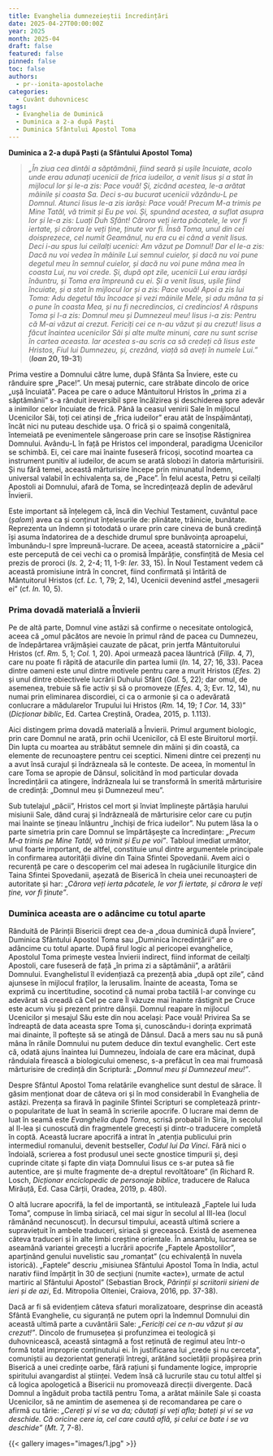 ```yaml
---
title: Evanghelia dumnezeieștii încredințări
date: 2025-04-27T00:00:00Z
year: 2025
month: 2025-04
draft: false
featured: false
pinned: false
toc: false
authors:
  - pr--ionita-apostolache
categories:
  - Cuvânt duhovnicesc
tags:
  - Evanghelia de Duminică
  - Duminica a 2-a după Paști
  - Duminica Sfântului Apostol Toma
---
```

**Duminica a 2-a după Paști (a Sfântului Apostol Toma)**

> _„În ziua cea dintâi a săptămânii, fiind seară și ușile încuiate, acolo unde erau adunați ucenicii de frica iudeilor, a venit Iisus și a stat în mijlocul lor și le-a zis: Pace vouă! Și, zicând acestea, le-a arătat mâinile și coasta Sa. Deci s-au bucurat ucenicii văzându-L pe Domnul. Atunci Iisus le-a zis iarăși: Pace vouă! Precum M-a trimis pe Mine Tatăl, vă trimit și Eu pe voi. Și, spunând acestea, a suflat asupra lor și le-a zis: Luați Duh Sfânt! Cărora veți ierta păcatele, le vor fi iertate, și cărora le veți ține, ținute vor fi. Însă Toma, unul din cei doisprezece, cel numit Geamănul, nu era cu ei când a venit Iisus. Deci i-au spus lui ceilalți ucenici: Am văzut pe Domnul! Dar el le-a zis: Dacă nu voi vedea în mâinile Lui semnul cuielor, și dacă nu voi pune degetul meu în semnul cuielor, și dacă nu voi pune mâna mea în coasta Lui, nu voi crede. Și, după opt zile, ucenicii Lui erau iarăși înăuntru, și Toma era împreună cu ei. Și a venit Iisus, ușile fiind încuiate, și a stat în mijlocul lor și a zis: Pace vouă! Apoi a zis lui Toma: Adu degetul tău încoace și vezi mâinile Mele, și adu mâna ta și o pune în coasta Mea, și nu fi necredincios, ci credincios! A răspuns Toma și I-a zis: Domnul meu și Dumnezeul meu! Iisus i-a zis: Pentru că M-ai văzut ai crezut. Fericiți cei ce n-au văzut și au crezut! Iisus a făcut înaintea ucenicilor Săi și alte multe minuni, care nu sunt scrise în cartea aceasta. Iar acestea s-au scris ca să credeți că Iisus este Hristos, Fiul lui Dumnezeu, și, crezând, viață să aveți în numele Lui.”_ (**_Ioan_ 20, 19-31**)

Prima vestire a Domnului către lume, după Sfânta Sa Înviere, este cu rânduire spre „Pace!”. Un mesaj puternic, care străbate dincolo de orice „ușă încuiată”. Pacea pe care o aduce Mântuitorul Hristos în „prima zi a săptămânii” s-a rânduit ireversibil spre încălzirea și deschiderea spre adevăr a inimilor celor încuiate de frică. Până la ceasul venirii Sale în mijlocul Ucenicilor Săi, toți cei atinși de „frica iudeilor” erau atât de înspăimântați, încât nici nu puteau deschide ușa. O frică și o spaimă congenitală, întemeiată pe evenimentele sângeroase prin care se însoțise Răstignirea Domnului. Avându-L în față pe Hristos cel imponderal, paradigma Ucenicilor se schimbă. Ei, cei care mai înainte fuseseră fricoși, socotind moartea ca instrument punitiv al iudeilor, de acum se arată slobozi în datoria mărturisirii. Și nu fără temei, această mărturisire începe prin minunatul îndemn, universal valabil în echivalența sa, de „Pace”. În felul acesta, Petru și ceilalți Apostoli ai Domnului, afară de Toma, se încredințează deplin de adevărul Învierii.

Este important să înțelegem că, încă din Vechiul Testament, cuvântul pace (_șalom_) avea ca și conținut înțelesurile de: plinătate, trăinicie, bunătate. Reprezenta un îndemn și totodată o urare prin care cineva de bună credință își asuma îndatorirea de a deschide drumul spre bunăvoința aproapelui, îmbunându-l spre împreună-lucrare. De aceea, această statornicire a „păcii” este percepută de cei vechi ca o promisă Împărăție, consfințită de Mesia cel prezis de proroci (_Is._ 2, 2-4; 11, 1-9: _Ier._ 33, 15). În Noul Testament vedem că această promisiune intră în concret, fiind confirmată și întărită de Mântuitorul Hristos (cf. _Lc._ 1, 79; 2, 14), Ucenicii devenind astfel „mesagerii ei” (cf. _In._ 10, 5).

### Prima dovadă materială a Învierii

Pe de altă parte, Domnul vine astăzi să confirme o necesitate ontologică, aceea că „omul păcătos are nevoie în primul rând de pacea cu Dumnezeu, de îndepărtarea vrăjmășiei cauzate de păcat, prin jertfa Mântuitorului Hristos (cf. _Rm._ 5, 1; _Col._ 1, 20). Apoi urmează pacea lăuntrică (_Filip._ 4, 7), care nu poate fi răpită de atacurile din partea lumii (_In._ 14, 27; 16, 33). Pacea dintre oameni este unul dintre motivele pentru care a murit Hristos (_Efes._ 2) și unul dintre obiectivele lucrării Duhului Sfânt (_Gal._ 5, 22); dar omul, de asemenea, trebuie să fie activ și să o promoveze (_Efes._ 4, 3; Evr. 12, 14), nu numai prin eliminarea discordiei, ci ca o armonie și ca o adevărată conlucrare a mădularelor Trupului lui Hristos (_Rm._ 14, 19; _1 Cor._ 14, 33)” (_Dicționar biblic_, Ed. Cartea Creștină, Oradea, 2015, p. 1.113).

Aici distingem prima dovadă materială a Învierii. Primul argument biologic, prin care Domnul ne arată, prin ochii Ucenicilor, că El este Biruitorul morții. Din lupta cu moartea au străbătut semnele din mâini și din coastă, ca elemente de recunoaștere pentru cei sceptici. Nimeni dintre cei prezenți nu a avut însă curajul și îndrăzneala să le conteste. De aceea, în momentul în care Toma se apropie de Dânsul, solicitând în mod particular dovada încredințării ca atingere, îndrăzneala lui se transformă în smerită mărturisire de credință: „Domnul meu și Dumnezeul meu”.

Sub tutelajul „păcii”, Hristos cel mort și înviat împlinește părtășia harului misiunii Sale, dând curaj și îndrăzneală de mărturisire celor care cu puțin mai înainte se țineau înlăuntru „închiși de frica iudeilor”. Nu putem lăsa la o parte simetria prin care Domnul se împărtășește ca încredințare: _„Precum M-a trimis pe Mine Tatăl, vă trimit și Eu pe voi”_. Tabloul imediat următor, unul foarte important, de altfel, constituie unul dintre argumentele principale în confirmarea autorității divine din Taina Sfintei Spovedanii. Avem aici o recurență pe care o descoperim cel mai adesea în rugăciunile liturgice din Taina Sfintei Spovedanii, așezată de Biserică în cheia unei recunoașteri de autoritate și har: _„Cărora veți ierta păcatele, le vor fi iertate, și cărora le veți ține, vor fi ținute”_.

### Duminica aceasta are o adâncime cu totul aparte

Rânduită de Părinții Bisericii drept cea de-a „doua duminică după Înviere”, Duminica Sfântului Apostol Toma sau „Duminica încredințării” are o adâncime cu totul aparte. După firul logic al pericopei evanghelice, Apostolul Toma primește vestea Învierii indirect, fiind informat de ceilalți Apostoli, care fuseseră de față „în prima zi a săptămânii”, a arătării Domnului. Evanghelistul îl evidențiază ca prezență abia „după opt zile”, când ajunsese în mijlocul fraților, la Ierusalim. Înainte de aceasta, Toma se exprimă cu incertitudine, socotind că numai proba tactilă l-ar convinge cu adevărat să creadă că Cel pe care Îl văzuze mai înainte răstignit pe Cruce este acum viu și prezent printre dânșii. Domnul reapare în mijlocul Ucenicilor și mesajul Său este din nou același: Pace vouă! Privirea Sa se îndreaptă de data aceasta spre Toma și, cunoscându-i dorința exprimată mai dinainte, îl poftește să se atingă de Dânsul. Dacă a mers sau nu să pună mâna în rănile Domnului nu putem deduce din textul evanghelic. Cert este că, odată ajuns înaintea lui Dumnezeu, îndoiala de care era măcinat, după rânduiala firească a biologicului omenesc, s-a prefăcut în cea mai frumoasă mărturisire de credință din Scriptură: _„Domnul meu și Dumnezeul meu!”_.

Despre Sfântul Apostol Toma relatările evanghelice sunt destul de sărace. Îl găsim menționat doar de câteva ori și în mod considerabil în Evanghelia de astăzi. Prezența sa firavă în paginile Sfintei Scripturi se completează printr-o popularitate de luat în seamă în scrierile apocrife. O lucrare mai demn de luat în seamă este _Evanghelia după Toma_, scrisă probabil în Siria, în secolul al II-lea și cunoscută din fragmentele grecești și dintr-o traducere completă în coptă. Această lucrare apocrifă a intrat în „atenția publicului prin intermediul romanului, devenit bestseller, _Codul lui Da Vinci_. Fără nici o îndoială, scrierea a fost produsul unei secte gnostice timpurii și, deși cuprinde citate și fapte din viața Domnului Iisus ce s-ar putea să fie autentice, are și multe fragmente de-a dreptul revoltătoare” (în Richard R. Losch, _Dicționar enciclopedic de personaje biblice_, traducere de Raluca Mirăuță, Ed. Casa Cărții, Oradea, 2019, p. 480).

O altă lucrare apocrifă, la fel de importantă, se intitulează „Faptele lui Iuda Toma”, compuse în limba siriacă, cel mai sigur în secolul al III-lea (locul rămânând necunoscut). În decursul timpului, această ultimă scriere a supraviețuit în ambele traduceri, siriacă și grecească. Există de asemenea câteva traduceri și în alte limbi creștine orientale. În ansamblu, lucrarea se aseamănă variantei grecești a lucrării apocrife „Faptele Apostolilor”, aparținând genului nuvelistic sau „romanțat” (cu echivalență în nuvela istorică). „Faptele” descriu „misiunea Sfântului Apostol Toma în India, actul narativ fiind împărțit în 30 de secțiuni (numite «acte»), urmate de actul martiric al Sfântului Apostol” (Sebastian Brock, _Părinții și scriitorii sirieni de ieri și de azi_, Ed. Mitropolia Olteniei, Craiova, 2016, pp. 37-38).

Dacă ar fi să evidențiem câteva sfaturi moralizatoare, desprinse din această Sfântă Evanghelie, cu siguranță ne putem opri la îndemnul Domnului din această ultimă parte a cuvântării Sale: _„Fericiți cei ce n-au văzut și au crezut!”_. Dincolo de frumusețea și profunzimea ei teologică și duhovnicească, această sintagmă a fost reținută de regimul ateu într-o formă total improprie conținutului ei. În justificarea lui „crede și nu cerceta”, comuniștii au dezorientat generații întregi, arătând societății propășirea prin Biserică a unei credințe oarbe, fără rațiuni și fundamente logice, improprie spiritului avangardist al științei. Vedem însă că lucrurile stau cu totul altfel și că logica apologetică a Bisericii nu promovează direcții divergente. Dacă Domnul a îngăduit proba tactilă pentru Toma, a arătat mâinile Sale și coasta Ucenicilor, să ne amintim de asemenea și de recomandarea pe care o afirmă cu tărie: _„Cereți și vi se va da; căutați și veți afla; bateți și vi se va deschide. Că oricine cere ia, cel care caută află, și celui ce bate i se va deschide”_ (_Mt._ 7, 7-8).

{{< gallery images="images/1.jpg" >}}